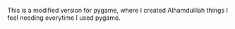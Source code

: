 

This is a modified version for pygame, where I created Alhamdulilah things I feel needing everytime I used pygame.